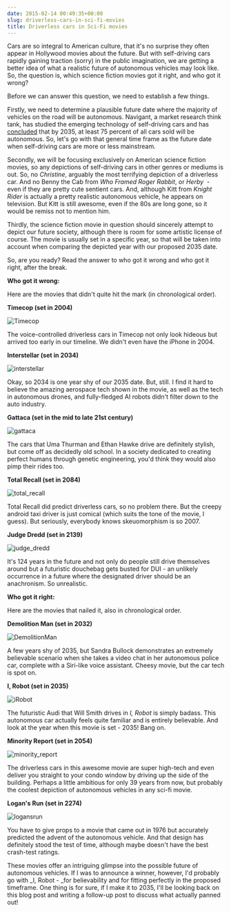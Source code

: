 ```yaml
---
date: 2015-02-14 00:49:35+00:00
slug: driverless-cars-in-sci-fi-movies
title: Driverless cars in Sci-Fi movies
---
```


Cars are so integral to American culture, that it's no surprise they often appear in Hollywood movies about the future. But with self-driving cars rapidly gaining traction (sorry) in the public imagination, we are getting a better idea of what a realistic future of autonomous vehicles may look like. So, the question is, which science fiction movies got it right, and who got it wrong?

Before we can answer this question, we need to establish a few things.

Firstly, we need to determine a plausible future date where the majority of vehicles on the road will be autonomous. Navigant, a market research think tank, has studied the emerging technology of self-driving cars and has [concluded](https://www.navigantresearch.com/newsroom/three-quarters-of-vehicles-sold-in-2035-are-expected-to-have-autonomous-capability) that by 2035, at least 75 percent of all cars sold will be autonomous. So, let's go with that general time frame as the future date when self-driving cars are more or less mainstream.

Secondly, we will be focusing exclusively on American science fiction movies, so any depictions of self-driving cars in other genres or mediums is out. So, no _Christine_, arguably the most terrifying depiction of a driverless car. And no Benny the Cab from _Who Framed Roger Rabbit_, or _Herby_  - even if they are pretty cute sentient cars. And, although Kitt from _Knight Rider_ is actually a pretty realistic autonomous vehicle, he appears on television. But Kitt is still awesome, even if the 80s are long gone, so it would be remiss not to mention him.

Thirdly, the science fiction movie in question should sincerely attempt to depict our future society, although there is room for some artistic license of course. The movie is usually set in a specific year, so that will be taken into account when comparing the depicted year with our proposed 2035 date.

So, are you ready? Read the answer to who got it wrong and who got it right, after the break.

<!-- more -->

**Who got it wrong:**

Here are the movies that didn't quite hit the mark (in chronological order).


**Timecop (set in 2004)**




![Timecop](https://wordbitarchives.files.wordpress.com/2015/02/timecop.jpg)


The voice-controlled driverless cars in Timecop not only look hideous but arrived too early in our timeline. We didn't even have the iPhone in 2004.

**Interstellar (set in 2034)**


![interstellar](https://wordbitarchives.files.wordpress.com/2015/02/interstellar.jpg)


Okay, so 2034 is one year shy of our 2035 date. But, still. I find it hard to believe the amazing aerospace tech shown in the movie, as well as the tech in autonomous drones, and fully-fledged AI robots didn't filter down to the auto industry.

**Gattaca (set in the mid to late 21st century)**


![gattaca](https://wordbitarchives.files.wordpress.com/2015/02/gattaca.jpg)


The cars that Uma Thurman and Ethan Hawke drive are definitely stylish, but come off as decidedly old school. In a society dedicated to creating perfect humans through genetic engineering, you'd think they would also pimp their rides too.

**Total Recall (set in 2084)**


![total_recall](https://wordbitarchives.files.wordpress.com/2015/02/total_recall.jpg)


Total Recall did predict driverless cars, so no problem there. But the creepy android taxi driver is just comical (which suits the tone of the movie, I guess). But seriously, everybody knows skeuomorphism is so 2007.

**Judge Dredd (set in 2139)**


![judge_dredd](https://wordbitarchives.files.wordpress.com/2015/02/judge_dredd.jpg)


It's 124 years in the future and not only do people still drive themselves around but a futuristic douchebag gets busted for DUI - an unlikely occurrence in a future where the designated driver should be an anachronism. So unrealistic.

**Who got it right:**

Here are the movies that nailed it, also in chronological order.

**Demolition Man (set in 2032)**


![DemolitionMan](https://wordbitarchives.files.wordpress.com/2015/02/demolitionman.jpg)


A few years shy of 2035, but Sandra Bullock demonstrates an extremely believable scenario when she takes a video chat in her autonomous police car, complete with a Siri-like voice assistant. Cheesy movie, but the car tech is spot on.

**I, Robot (set in 2035)**

![iRobot](https://wordbitarchives.files.wordpress.com/2015/02/irobot.jpg)

The futuristic Audi that Will Smith drives in _I, Robot_ is simply badass. This autonomous car actually feels quite familiar and is entirely believable. And look at the year when this movie is set - 2035! Bang on.

**Minority Report (set in 2054)**

![minority_report](https://wordbitarchives.files.wordpress.com/2015/02/minority_report.jpg)

The driverless cars in this awesome movie are super high-tech and even deliver you straight to your condo window by driving up the side of the building. Perhaps a little ambitious for only 39 years from now, but probably the coolest depiction of autonomous vehicles in any sci-fi movie.

**Logan's Run (set in 2274)**


![logansrun](https://wordbitarchives.files.wordpress.com/2015/02/logansrun.jpg)


You have to give props to a movie that came out in 1976 but accurately predicted the advent of the autonomous vehicle. And that design has definitely stood the test of time, although maybe doesn't have the best crash-test ratings.

These movies offer an intriguing glimpse into the possible future of autonomous vehicles. If I was to announce a winner, however, I'd probably go with _I, Robot - _for believability and for fitting perfectly in the proposed timeframe. One thing is for sure, if I make it to 2035, I'll be looking back on this blog post and writing a follow-up post to discuss what actually panned out!
